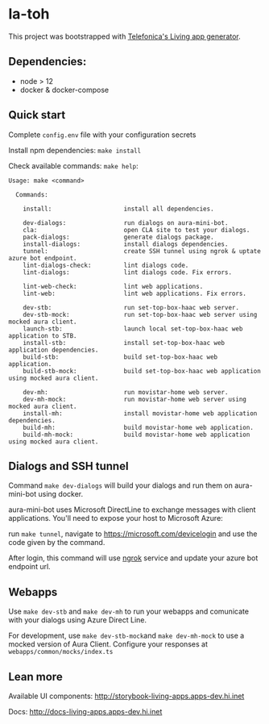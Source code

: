 # la-toh

This project was bootstrapped with [Telefonica's Living app generator](https://www.npmjs.com/package/@telefonica/la-generator).

## Dependencies:

- node > 12
- docker & docker-compose

## Quick start

Complete `config.env` file with your configuration secrets

Install npm dependencies: `make install`

Check available commands: `make help`:

```
Usage: make <command>

  Commands:

    install:                    install all dependencies.

    dev-dialogs:                run dialogs on aura-mini-bot.
    cla:                        open CLA site to test your dialogs.
    pack-dialogs:               generate dialogs package.
    install-dialogs:            install dialogs dependencies.
    tunnel:                     create SSH tunnel using ngrok & uptate azure bot endpoint.
    lint-dialogs-check:         lint dialogs code.
    lint-dialogs:               lint dialogs code. Fix errors.

    lint-web-check:             lint web applications.
    lint-web:                   lint web applications. Fix errors.

    dev-stb:                    run set-top-box-haac web server.
    dev-stb-mock:               run set-top-box-haac web server using mocked aura client.
    launch-stb:                 launch local set-top-box-haac web application to STB.
    install-stb:                install set-top-box-haac web application dependencies.
    build-stb:                  build set-top-box-haac web application.
    build-stb-mock:             build set-top-box-haac web application using mocked aura client.

    dev-mh:                     run movistar-home web server.
    dev-mh-mock:                run movistar-home web server using mocked aura client.
    install-mh:                 install movistar-home web application dependencies.
    build-mh:                   build movistar-home web application.
    build-mh-mock:              build movistar-home web application using mocked aura client.
```

## Dialogs and SSH tunnel

Command `make dev-dialogs` will build your dialogs and run them on aura-mini-bot using docker.

aura-mini-bot uses Microsoft DirectLine to exchange messages with client applications. You'll need to expose your host to Microsoft Azure:

run `make tunnel`, navigate to https://microsoft.com/devicelogin and use the code given by the command.

After login, this command will use [ngrok](https://ngrok.com/) service and update your azure bot endpoint url.

## Webapps

Use `make dev-stb` and `make dev-mh` to run your webapps and comunicate with your dialogs using Azure Direct Line.

For development, use `make dev-stb-mock`and `make dev-mh-mock` to use a mocked version of Aura Client.
Configure your responses at `webapps/common/mocks/index.ts`

## Lean more

Available UI components: http://storybook-living-apps.apps-dev.hi.inet

Docs: http://docs-living-apps.apps-dev.hi.inet

